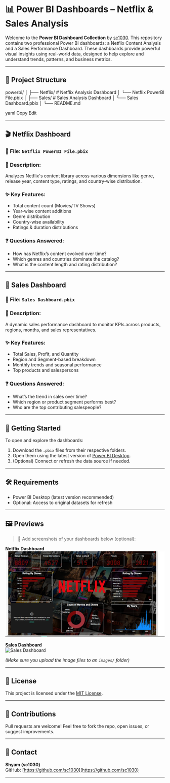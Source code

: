 # 📊 Power BI Dashboards – Netflix & Sales Analysis

Welcome to the **Power BI Dashboard Collection** by [sc1030](https://github.com/sc1030). This repository contains two professional Power BI dashboards: a Netflix Content Analysis and a Sales Performance Dashboard. These dashboards provide powerful visual insights using real-world data, designed to help explore and understand trends, patterns, and business metrics.

---

## 📁 Project Structure

powerbi/
│
├── Netflix/ # Netflix Analysis Dashboard
│ └── Netflix PowerBI File.pbix
│
├── Sales/ # Sales Analysis Dashboard
│ └── Sales Dashboard.pbix
│
└── README.md

yaml
Copy
Edit

---

## 🎬 Netflix Dashboard

### 📂 File: `Netflix PowerBI File.pbix`

### 📝 Description:
Analyzes Netflix's content library across various dimensions like genre, release year, content type, ratings, and country-wise distribution.

### ✨ Key Features:
- Total content count (Movies/TV Shows)
- Year-wise content additions
- Genre distribution
- Country-wise availability
- Ratings & duration distributions

### ❓ Questions Answered:
- How has Netflix’s content evolved over time?
- Which genres and countries dominate the catalog?
- What is the content length and rating distribution?

---

## 💼 Sales Dashboard

### 📂 File: `Sales Dashboard.pbix`

### 📝 Description:
A dynamic sales performance dashboard to monitor KPIs across products, regions, months, and sales representatives.

### ✨ Key Features:
- Total Sales, Profit, and Quantity
- Region and Segment-based breakdown
- Monthly trends and seasonal performance
- Top products and salespersons

### ❓ Questions Answered:
- What’s the trend in sales over time?
- Which region or product segment performs best?
- Who are the top contributing salespeople?

---

## 🚀 Getting Started

To open and explore the dashboards:

1. Download the `.pbix` files from their respective folders.
2. Open them using the latest version of [Power BI Desktop](https://powerbi.microsoft.com/desktop).
3. (Optional) Connect or refresh the data source if needed.

---

## 🛠️ Requirements

- Power BI Desktop (latest version recommended)
- Optional: Access to original datasets for refresh

---

## 🖼️ Previews

> 📌 Add screenshots of your dashboards below (optional):

**Netflix Dashboard**  
![Netflix Dashboard](https://github.com/sc1030/Power-Bi/blob/main/Netflix%20dashboard/Screenshot%202025-05-26%20180232.png)

**Sales Dashboard**  
![Sales Dashboard](images/sales_dashboard.png)

*(Make sure you upload the image files to an `images/` folder)*

---

## 📄 License

This project is licensed under the [MIT License](LICENSE).

---

## 🤝 Contributions

Pull requests are welcome! Feel free to fork the repo, open issues, or suggest improvements.

---

## 🙋 Contact

**Shyam (sc1030)**  
GitHub: [https://github.com/sc1030](https://github.com/sc1030)

---
